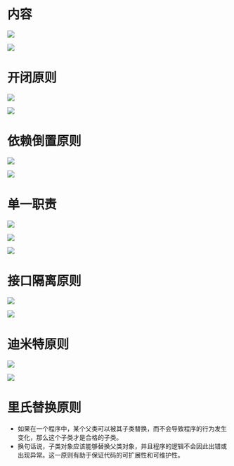 # 内容

![](image/Pasted%20image%2020241226222432.png)

![](image/Pasted%20image%2020241226222634.png)

# 开闭原则

![](image/Pasted%20image%2020241226224211.png)

![](image/Pasted%20image%2020241226224805.png)

# 依赖倒置原则

![](image/Pasted%20image%2020241226224317.png)

![](image/Pasted%20image%2020241226224706.png)

# 单一职责

![](image/Pasted%20image%2020241226224931.png)

![](image/Pasted%20image%2020241226225203.png)

![](image/Pasted%20image%2020241226225316.png)

# 接口隔离原则

![](image/Pasted%20image%2020241226225533.png)

![](image/Pasted%20image%2020241226225552.png)

# 迪米特原则

![](image/Pasted%20image%2020241226225922.png)

![](image/Pasted%20image%2020241226225954.png)

# 里氏替换原则

- 如果在一个程序中，某个父类可以被其子类替换，而不会导致程序的行为发生变化，那么这个子类才是合格的子类。
- 换句话说，子类对象应该能够替换父类对象，并且程序的逻辑不会因此出错或出现异常。这一原则有助于保证代码的可扩展性和可维护性。

